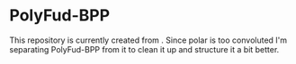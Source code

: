 # PolyFud-BPP

This repository is currently created from [](https://github.com/morikie/polar). Since polar is too convoluted I'm separating PolyFud-BPP from it to clean it up and structure it a bit better.